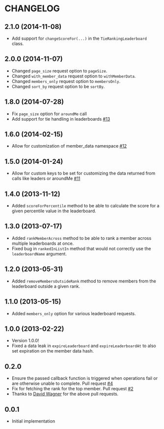 # CHANGELOG

## 2.1.0 (2014-11-08)

* Add support for `changeScoreFor(...)` in the `TieRankingLeaderboard` class.

## 2.0.0 (2014-11-07)

* Changed `page_size` request option to `pageSize`.
* Changed `with_member_data` request option to `withMemberData`.
* Changed `members_only` request option to `membersOnly`.
* Changed `sort_by` request option to be `sortBy`.

## 1.8.0 (2014-07-28)

* Fix `page_size` option for `aroundMe` call
* Add support for tie handling in leaderboards [#13](https://github.com/agoragames/leaderboard-coffeescript/pull/13)

## 1.6.0 (2014-02-15)

*  Allow for customization of member_data namespace [#12](https://github.com/agoragames/leaderboard-coffeescript/pull/12)

## 1.5.0 (2014-01-24)

* Allow for custom keys to be set for customizing the data returned from calls like leaders or aroundMe [#11](https://github.com/agoragames/leaderboard-coffeescript/pull/11)

## 1.4.0 (2013-11-12)

* Added `scoreForPercentile` method to be able to calculate the score for a given percentile value in the leaderboard.

## 1.3.0 (2013-07-17)

* Added `rankMemberAcross` method to be able to rank a member across multiple leaderboards at once.
* Fixed bug in `rankedInListIn` method that would not correctly use the `leaderboardName` argument.

## 1.2.0 (2013-05-31)

* Added `removeMembersOutsideRank` method to remove members from the leaderboard outside a given rank.

## 1.1.0 (2013-05-15)

* Added `members_only` option for various leaderboard requests.

## 1.0.0 (2013-02-22)

* Version 1.0.0!
* Fixed a data leak in `expireLeaderboard` and `expireLeaderboardAt` to also set expiration on the member data hash.

## 0.2.0

* Ensure the passed callback function is triggered when operations fail or are otherwise unable to complete. Pull request [#4](https://github.com/agoragames/leaderboard-coffeescript/pull/4)
* Fix for fetching the rank for the top member. Pull request [#2](https://github.com/agoragames/leaderboard-coffeescript/pull/2)
* Thanks to [David Wagner](https://github.com/mnem) for the above pull requests.

## 0.0.1

* Initial implementation
